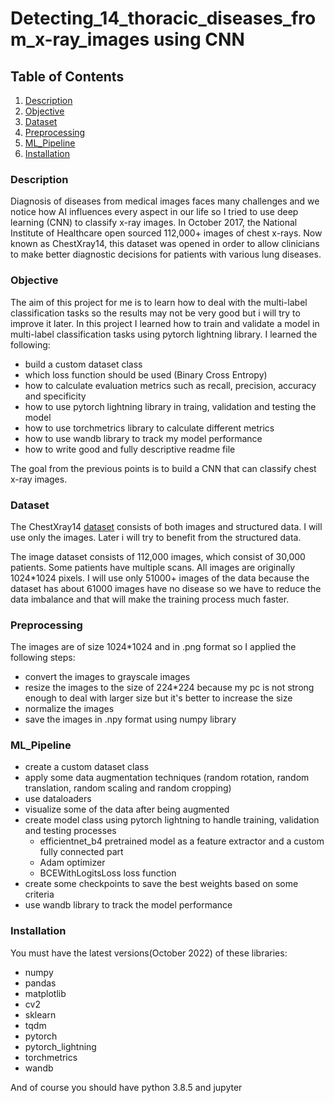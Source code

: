 # Detecting_14_thoracic_diseases_from_x-ray_images using CNN


## Table of Contents
1. [Description](#Description)
2. [Objective](#Objective)
3. [Dataset](#Dataset)
4. [Preprocessing](#Preprocessing)
5. [ML_Pipeline](#ML_Pipeline)
6. [Installation](#Installation)


### Description
Diagnosis of diseases from medical images faces many challenges and we notice how AI influences every aspect in our life so I tried to use deep learning (CNN) to classify x-ray images.
In October 2017, the National Institute of Healthcare open sourced 112,000+ images of chest x-rays. Now known as ChestXray14, this dataset was opened in order to allow clinicians to make better diagnostic decisions for patients with various lung diseases.


### Objective 
The aim of this project for me is to learn how to deal with the multi-label classification tasks so the results may not be very good but i will try to improve it later. In this project I learned how to train and validate a model in multi-label classification tasks using pytorch lightning library. I learned the following:
* build a custom dataset class
* which loss function should be used (Binary Cross Entropy)
* how to calculate evaluation metrics such as recall, precision, accuracy and specificity
* how to use pytorch lightning library in traing, validation and testing the model
* how to use torchmetrics library to calculate different metrics
* how to use wandb library to track my model performance
* how to write good and fully descriptive readme file

The goal from the previous points is to build a CNN that can classify chest x-ray images.


### Dataset
The ChestXray14 [dataset](https://nihcc.app.box.com/v/ChestXray-NIHCC/folder/36938765345) consists of both images and structured data. I will use only the images. Later i will try to benefit from the structured data.

The image dataset consists of 112,000 images, which consist of 30,000 patients. Some patients have multiple scans. All images are originally 1024*1024 pixels.
I will use only 51000+ images of the data because the dataset has about 61000 images have no disease so we have to reduce the data imbalance and that will make the training process much faster.


### Preprocessing
The images are of size 1024*1024 and in .png format so I applied the following steps:
* convert the images to grayscale images
* resize the images to the size of 224*224 because my pc is not strong enough to deal with larger size but it's better to increase the size
* normalize the images
* save the images in .npy format using numpy library


### ML_Pipeline
* create a custom dataset class
* apply some data augmentation techniques (random rotation, random translation, random scaling and random cropping)
* use dataloaders
* visualize some of the data after being augmented
* create model class using pytorch lightning to handle training, validation and testing processes
    * efficientnet_b4 pretrained model as a feature extractor and a custom fully connected part 
    * Adam optimizer
    * BCEWithLogitsLoss loss function 
* create some checkpoints to save the best weights based on some criteria
* use wandb library to track the model performance


### Installation
You must have the latest versions(October 2022) of these libraries:
* numpy
* pandas
* matplotlib
* cv2
* sklearn
* tqdm
* pytorch
* pytorch_lightning
* torchmetrics
* wandb

And of course you should have python 3.8.5 and jupyter
